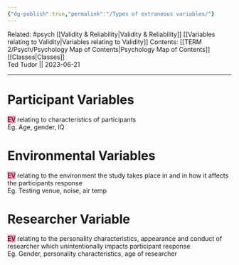 ```yaml
---
{"dg-publish":true,"permalink":"/Types of extraneous variables/"}
---
```


Related: #psych  [[Validity & Reliability\|Validity & Reliability]] [[Variables relating to Validity\|Variables relating to Validity]]
Contents: [[TERM 2/Psych/Psychology Map of Contents\|Psychology Map of Contents]]  
[[Classes\|Classes]]  
Ted Tudor || 2023-06-21
***

# Participant Variables

<mark style="background: #FF5582A6;">EV</mark> relating to characteristics of participants  
	Eg. Age, gender, IQ

# Environmental Variables

<mark style="background: #FF5582A6;">EV</mark> relating to the environment the study takes place in and in how it affects the participants response  
	Eg. Testing venue, noise, air temp

# Researcher Variable

<mark style="background: #FF5582A6;">EV</mark> relating to the personality characteristics, appearance and conduct of researcher which unintentionally impacts participant response  
	Eg. Gender, personality characteristics, age of researcher


